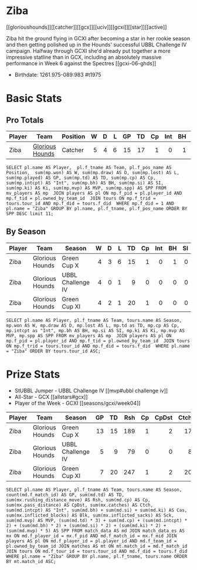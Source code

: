 # Ziba

[[glorioushounds]][[catcher]][[gcx]][[uciv]][[gcxi]][[star]][[active]]

Ziba hit the ground flying in GCXI after becoming a star in her rookie season and then getting polished up in the Hounds' successful UBBL Challenge IV campaign. Halfway through GCXI she'd already put together a more impressive statline than in GCX, including an absolutely massive performance in Week 6 against the Spectres [[gcxi-06-ghds]]

* Birthdate: 1261.975-089:983 #t1975

# Basic Stats

## Pro Totals

| Player           | Team        | Position      | W | D | L | GP | TD | Cp | Int | BH | SI | Ki | MVP | SPP |
|------------------|-------------|---------------|--:|--:|--:|---:|---:|---:|----:|---:|---:|---:|----:|----:|
| Ziba   | [Glorious Hounds](../teams/glorioushounds) | Catcher  |    5 |    4 |    6 |   15 |   17 |    1 |    0 |    1 |    0 |    0 |    3 |   69 |

```
SELECT pl.name AS Player,  pl.f_tname AS Team, pl.f_pos_name AS Position,  sum(mp.won) AS W, sum(mp.draw) AS D, sum(mp.lost) AS L, sum(mp.played) AS GP, sum(mp.td) AS TD, sum(mp.cp) AS Cp, sum(mp.intcpt) AS "Int", sum(mp.bh) AS BH, sum(mp.si) AS SI, sum(mp.ki) AS Ki, sum(mp.mvp) AS MVP, sum(mp.spp) AS SPP FROM mv_players AS mp  JOIN players AS pl ON mp.f_pid = pl.player_id AND mp.f_tid = pl.owned_by_team_id  JOIN tours ON mp.f_trid = tours.tour_id AND mp.f_did = tours.f_did  WHERE mp.f_did = 1 AND pl.name = "Ziba" GROUP BY pl.name, pl.f_tname, pl.f_pos_name ORDER BY SPP DESC limit 11;
```

## By Season

| Player | Team         | Season          | W | D | L | TD | Cp | Int | BH | SI | Ki | MVP | SPP |
|--------|--------------|-----------------|--:|--:|--:|---:|---:|----:|---:|---:|---:|----:|----:|
| Ziba   | Glorious Hounds | Green Cup X       |    4 |    3 |    6 |   15 |    1 |    0 |    1 |    0 |    0 |    3 |   63 |
| Ziba   | Glorious Hounds | UBBL Challenge IV |    4 |    0 |    1 |    9 |    0 |    0 |    0 |    0 |    0 |    1 |   32 |
| Ziba   | Glorious Hounds | Green Cup XI      |    4 |    2 |    1 |   20 |    1 |    0 |    0 |    0 |    0 |    0 |   61 |

```
SELECT pl.name AS Player, pl.f_tname AS Team, tours.name AS Season, mp.won AS W, mp.draw AS D, mp.lost AS L, mp.td as TD, mp.cp AS Cp, mp.intcpt as "Int", mp.bh AS BH, mp.si AS SI, mp.ki AS Ki, mp.mvp AS MVP, mp.spp AS SPP FROM mv_players AS mp  JOIN players AS pl ON mp.f_pid = pl.player_id AND mp.f_tid = pl.owned_by_team_id  JOIN tours ON mp.f_trid = tours.tour_id AND mp.f_did = tours.f_did  WHERE pl.name = "Ziba" ORDER BY tours.tour_id ASC;
```
# Prize Stats

* StUBBL Jumper - UBBL Challenge IV [[mvp#ubbl challenge iv]]
* All-Star - GCX [[allstars#gcx]]
* Player of the Week - GCXI [[seasons/gcxi/week04]]

| Player | Team         | Season          | GP | TD | Rsh | Cp | CpDst | Ctch | Int | Cas | Blk | Sck | MVP | SPP |
|--------|--------------|-----------------|---:|---:|----:|---:|------:|-----:|----:|----:|----:|----:|----:|----:|
| Ziba   | Glorious Hounds | Green Cup X       | 13 |   15 |  189 |    1 |     2 |   17 |    0 |    1 |    8 |    0 |    3 |   63 |
| Ziba   | Glorious Hounds | UBBL Challenge IV |  5 |    9 |   79 |    0 |     0 |    8 |    0 |    0 |    1 |    0 |    1 |   **32** |
| Ziba   | Glorious Hounds | Green Cup XI      |  7 |   20 |  247 |    1 |     2 |   20 |    0 |    0 |    4 |    1 |    0 |   61 |

```
SELECT pl.name AS Player, pl.f_tname AS Team, tours.name AS Season, count(md.f_match_id) AS GP, sum(md.td) AS TD, sum(mx.rushing_distance_move) AS Rsh, sum(md.cp) AS Cp, sum(mx.pass_distance) AS CpDst, sum(mx.catches) AS Ctch, sum(md.intcpt) AS "Int", sum(md.bh) + sum(md.si) + sum(md.ki) AS Cas, sum(mx.inflicted_blocks) AS Blk, sum(mx.inflicted_sacks) AS Sck, sum(md.mvp) AS MVP, (sum(md.td) * 3) + sum(md.cp) + (sum(md.intcpt) * 2) + (sum(md.bh) * 2) + (sum(md.si) * 2) + (sum(md.ki) * 2) + (sum(md.mvp) * 5) AS SPP FROM match_data AS md JOIN match_data_es AS mx ON md.f_player_id = mx.f_pid AND md.f_match_id = mx.f_mid JOIN players AS pl ON md.f_player_id = pl.player_id AND md.f_team_id = pl.owned_by_team_id JOIN matches AS mt ON mt.match_id = md.f_match_id JOIN tours ON md.f_tour_id = tours.tour_id AND md.f_did = tours.f_did WHERE pl.name = "Ziba" GROUP BY pl.name, pl.f_tname, tours.name ORDER BY mt.match_id ASC;
```